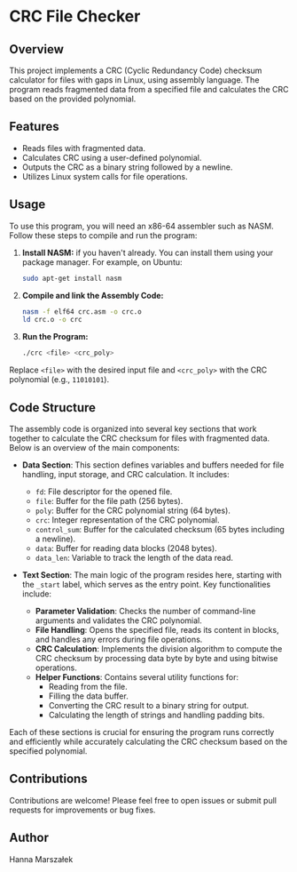 # CRC File Checker

## Overview

This project implements a CRC (Cyclic Redundancy Code) checksum calculator for files with gaps in Linux, using assembly language. The program reads fragmented data from a specified file and calculates the CRC based on the provided polynomial.

## Features

-   Reads files with fragmented data.
-   Calculates CRC using a user-defined polynomial.
-   Outputs the CRC as a binary string followed by a newline.
-   Utilizes Linux system calls for file operations.

## Usage

To use this program, you will need an x86-64 assembler such as NASM. Follow these steps to compile and run the program:

1. **Install NASM:** if you haven't already. You can install them using your package manager. For example, on Ubuntu:

    ```bash
    sudo apt-get install nasm
    ```

2. **Compile and link the Assembly Code:**

    ```bash
    nasm -f elf64 crc.asm -o crc.o
    ld crc.o -o crc
    ```

3. **Run the Program:**

    ```bash
    ./crc <file> <crc_poly>
    ```

Replace `<file>` with the desired input file and `<crc_poly>` with the CRC polynomial (e.g., `11010101`).

## Code Structure

The assembly code is organized into several key sections that work together to calculate the CRC checksum for files with fragmented data. Below is an overview of the main components:

-   **Data Section**: This section defines variables and buffers needed for file handling, input storage, and CRC calculation. It includes:

    -   `fd`: File descriptor for the opened file.
    -   `file`: Buffer for the file path (256 bytes).
    -   `poly`: Buffer for the CRC polynomial string (64 bytes).
    -   `crc`: Integer representation of the CRC polynomial.
    -   `control_sum`: Buffer for the calculated checksum (65 bytes including a newline).
    -   `data`: Buffer for reading data blocks (2048 bytes).
    -   `data_len`: Variable to track the length of the data read.

-   **Text Section**: The main logic of the program resides here, starting with the `_start` label, which serves as the entry point. Key functionalities include:
    -   **Parameter Validation**: Checks the number of command-line arguments and validates the CRC polynomial.
    -   **File Handling**: Opens the specified file, reads its content in blocks, and handles any errors during file operations.
    -   **CRC Calculation**: Implements the division algorithm to compute the CRC checksum by processing data byte by byte and using bitwise operations.
    -   **Helper Functions**: Contains several utility functions for:
        -   Reading from the file.
        -   Filling the data buffer.
        -   Converting the CRC result to a binary string for output.
        -   Calculating the length of strings and handling padding bits.

Each of these sections is crucial for ensuring the program runs correctly and efficiently while accurately calculating the CRC checksum based on the specified polynomial.

## Contributions

Contributions are welcome! Please feel free to open issues or submit pull requests for improvements or bug fixes.

## Author

Hanna Marszałek
